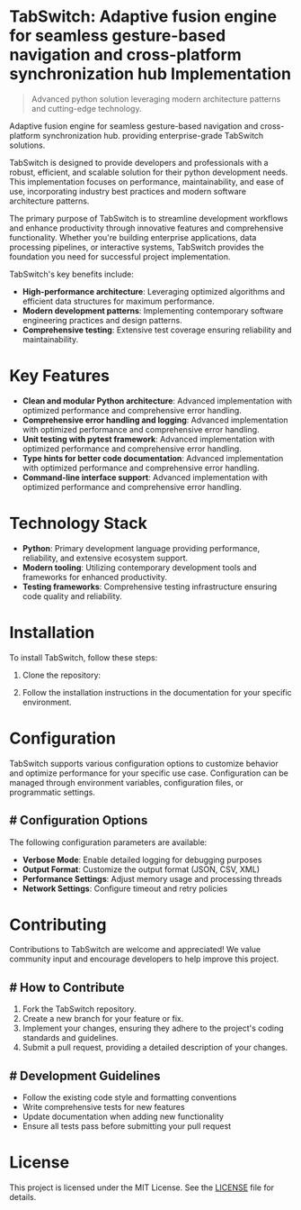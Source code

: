 <!-- fallback_TabSwitch_20250806041304_71498 -->

# TabSwitch: Adaptive fusion engine for seamless gesture-based navigation and cross-platform synchronization hub Implementation
> Advanced python solution leveraging modern architecture patterns and cutting-edge technology.

Adaptive fusion engine for seamless gesture-based navigation and cross-platform synchronization hub. providing enterprise-grade TabSwitch solutions.

TabSwitch is designed to provide developers and professionals with a robust, efficient, and scalable solution for their python development needs. This implementation focuses on performance, maintainability, and ease of use, incorporating industry best practices and modern software architecture patterns.

The primary purpose of TabSwitch is to streamline development workflows and enhance productivity through innovative features and comprehensive functionality. Whether you're building enterprise applications, data processing pipelines, or interactive systems, TabSwitch provides the foundation you need for successful project implementation.

TabSwitch's key benefits include:

* **High-performance architecture**: Leveraging optimized algorithms and efficient data structures for maximum performance.
* **Modern development patterns**: Implementing contemporary software engineering practices and design patterns.
* **Comprehensive testing**: Extensive test coverage ensuring reliability and maintainability.

# Key Features

* **Clean and modular Python architecture**: Advanced implementation with optimized performance and comprehensive error handling.
* **Comprehensive error handling and logging**: Advanced implementation with optimized performance and comprehensive error handling.
* **Unit testing with pytest framework**: Advanced implementation with optimized performance and comprehensive error handling.
* **Type hints for better code documentation**: Advanced implementation with optimized performance and comprehensive error handling.
* **Command-line interface support**: Advanced implementation with optimized performance and comprehensive error handling.

# Technology Stack

* **Python**: Primary development language providing performance, reliability, and extensive ecosystem support.
* **Modern tooling**: Utilizing contemporary development tools and frameworks for enhanced productivity.
* **Testing frameworks**: Comprehensive testing infrastructure ensuring code quality and reliability.

# Installation

To install TabSwitch, follow these steps:

1. Clone the repository:


2. Follow the installation instructions in the documentation for your specific environment.

# Configuration

TabSwitch supports various configuration options to customize behavior and optimize performance for your specific use case. Configuration can be managed through environment variables, configuration files, or programmatic settings.

## # Configuration Options

The following configuration parameters are available:

* **Verbose Mode**: Enable detailed logging for debugging purposes
* **Output Format**: Customize the output format (JSON, CSV, XML)
* **Performance Settings**: Adjust memory usage and processing threads
* **Network Settings**: Configure timeout and retry policies

# Contributing

Contributions to TabSwitch are welcome and appreciated! We value community input and encourage developers to help improve this project.

## # How to Contribute

1. Fork the TabSwitch repository.
2. Create a new branch for your feature or fix.
3. Implement your changes, ensuring they adhere to the project's coding standards and guidelines.
4. Submit a pull request, providing a detailed description of your changes.

## # Development Guidelines

* Follow the existing code style and formatting conventions
* Write comprehensive tests for new features
* Update documentation when adding new functionality
* Ensure all tests pass before submitting your pull request

# License

This project is licensed under the MIT License. See the [LICENSE](https://github.com/QOZU/TabSwitch/blob/main/LICENSE) file for details.
